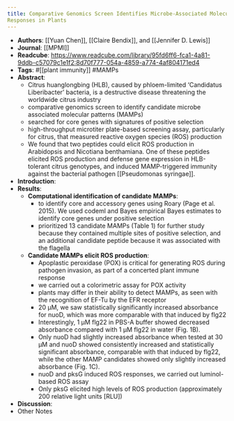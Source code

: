 ```yaml
---
title: Comparative Genomics Screen Identifies Microbe-Associated Molecular Patterns from ‘Candidatus Liberibacter’ spp. That Elicit Immune 
Responses in Plants
---
```


- **Authors**: [[Yuan Chen]], [[Claire Bendix]], and [[Jennifer D. Lewis]]
- **Journal**: [[MPMI]]
- **Readcube**: https://www.readcube.com/library/95fd6ff6-fca1-4a81-9ddb-c57079c1e1f2:8d70f777-054a-4859-a774-4af804171ed4
- **Tags**: #[[plant immunity]] #MAMPs
- **Abstract**:
	- Citrus huanglongbing (HLB), caused by phloem-limited ‘Candidatus Liberibacter’ bacteria, is a destructive disease threatening the worldwide citrus industry
	- comparative genomics screen to identify candidate microbe associated molecular patterns (MAMPs)
	- searched for core genes with signatures of positive selection
	- high-throughput microtiter plate-based screening assay, particularly for citrus, that measured reactive oxygen species (ROS) production
	- We found that two peptides could elicit ROS production in Arabidopsis and Nicotiana benthamiana. One of these peptides elicited ROS production and defense gene expression in HLB-tolerant citrus genotypes, and induced MAMP-triggered immunity against the bacterial pathogen [[Pseudomonas syringae]].
- **Introduction**:
- **Results**:
	- **Computational identification of candidate MAMPs**:
		- to identify core and accessory genes using Roary (Page et al. 2015). We used codeml and Bayes empirical Bayes estimates to identify core genes under positive selection
		- prioritized 13 candidate MAMPs (Table 1) for further study because they contained multiple sites of positive selection, and an additional candidate peptide because it was associated with the flagella
	- **Candidate MAMPs elicit ROS production**:
		- Apoplastic peroxidase (POX) is critical for generating ROS during pathogen invasion, as part of a concerted plant immune response
		- we carried out a colorimetric assay for POX activity
		- plants may differ in their ability to detect MAMPs, as seen with the recognition of EF-Tu by the EFR receptor
		- 20 µM, we saw statistically significantly increased absorbance for nuoD, which was more comparable with that induced by flg22
		- Interestingly, 1 µM flg22 in PBS-A buffer showed decreased absorbance compared with 1 µM flg22 in water (Fig. 1B).
		- Only nuoD had slightly increased absorbance when tested at 30 µM and nuoD showed consistently increased and statistically significant absorbance, comparable with that induced by flg22, while the other MAMP candidates showed only slightly increased absorbance (Fig. 1C).
		- nuoD and pksG induced ROS responses, we carried out luminol-based ROS assay
		- Only pksG elicited high levels of ROS production (approximately 200 relative light units [RLU])
- **Discussion**:
- Other Notes
